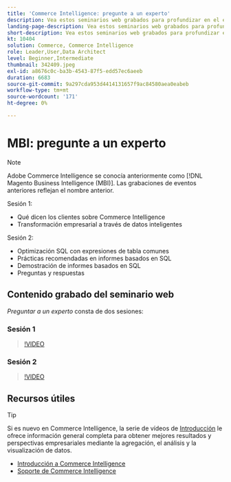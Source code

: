 ```yaml
---
title: 'Commerce Intelligence: pregunte a un experto'
description: Vea estos seminarios web grabados para profundizar en el equipo de productos de Commerce Intelligence, incluida la transformación empresarial a través de datos inteligentes.
landing-page-description: Vea estos seminarios web grabados para profundizar en el equipo de productos de Commerce Intelligence, incluida la transformación empresarial a través de datos inteligentes.
short-description: Vea estos seminarios web grabados para profundizar en el equipo de productos de Commerce Intelligence, incluida la transformación empresarial a través de datos inteligentes.
kt: 10404
solution: Commerce, Commerce Intelligence
role: Leader,User,Data Architect
level: Beginner,Intermediate
thumbnail: 342409.jpeg
exl-id: a8676c0c-ba3b-4543-87f5-edd57ec6aeeb
duration: 6683
source-git-commit: 9a297cda953d4414131657f9ac84580aea0eabeb
workflow-type: tm+mt
source-wordcount: '171'
ht-degree: 0%

---
```


# MBI: pregunte a un experto

>[!NOTE]
>
>Adobe Commerce Intelligence se conocía anteriormente como [!DNL Magento Business Intelligence (MBI)]. Las grabaciones de eventos anteriores reflejan el nombre anterior.

Sesión 1:

- Qué dicen los clientes sobre Commerce Intelligence
- Transformación empresarial a través de datos inteligentes

Sesión 2:

- Optimización SQL con expresiones de tabla comunes
- Prácticas recomendadas en informes basados en SQL
- Demostración de informes basados en SQL
- Preguntas y respuestas

## Contenido grabado del seminario web

_Preguntar a un experto_ consta de dos sesiones:

### Sesión 1

>[!VIDEO](https://video.tv.adobe.com/v/342409?quality=12&learn=on)

### Sesión 2

>[!VIDEO](https://video.tv.adobe.com/v/342410?quality=12&learn=on)

## Recursos útiles

>[!TIP]
>
>Si es nuevo en Commerce Intelligence, la serie de vídeos de [Introducción](https://experienceleague.adobe.com/docs/commerce-learn/tutorials/mbi/introduction/1-overview.html?lang=es) le ofrece información general completa para obtener mejores resultados y perspectivas empresariales mediante la agregación, el análisis y la visualización de datos.

- [Introducción a Commerce Intelligence](https://experienceleague.adobe.com/docs/commerce-business-intelligence/mbi/getting-started.html?lang=es)
- [Soporte de Commerce Intelligence](https://experienceleague.adobe.com/docs/commerce-knowledge-base/kb/troubleshooting/miscellaneous/mbi-service-policies.html?lang=es)
